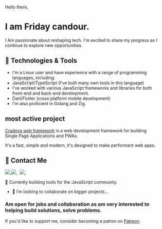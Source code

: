 Hello there,

# I am Friday candour.

I Am passionate about reshaping tech.
I'm excited to share my progress as I continue to explore new opportunities.


## 🔧 Technologies & Tools

  - I'm a Linux user and have experience with a range of programming languages, including:
  - JavaScript/TypeScript (I've built many own tools in this language)
  - I've worked with various JavaScript frameworks and libraries for both front-end and back-end development.
  - Dart/Flutter (cross platform mobile development)
  - I'm also proficient in Golang and Zig.


## most active project

 [Cradova web framework](https://github.com/fridaycandour/cradova) is a web development framework for building Single Page Applications and PWAs.
 
 It's a fast, simple and modern, it's designed to make performant web apps.

## 🤝 Contact Me
 

<a href="https://www.twitter.com/fridaycandour" alt="Follow Me on Twitter"> 
    <img src="https://img.shields.io/badge/twitter-%231DA1F2.svg?&style=for-the-badge&logo=twitter&logoColor=white" />
</a>
<a href="https://www.linkedin.com/in/uiedbook" alt="Connect on LinkedIn"> 
  <img src="https://img.shields.io/badge/linkedin-%230077B5.svg?&style=for-the-badge&logo=linkedin&logoColor=white" />
</a>&nbsp;
<a href="mailto:fridaymaxtour@gmail.com">
  <img src="https://img.shields.io/badge/email me-%23D14836.svg?&style=for-the-badge&logo=gmail&logoColor=white" />
</a>&nbsp;&nbsp;


<!-- links to your social media accounts -->

[1]: https://mobile.twitter.com/fridaycandour
[2]: https://github.com/fridaycandour
[3]: https://www.linkedin.com/in/friday-candour-8a18011a5


 🔭 Currently building tools for the JavaScript community.
 
- 👯 I’m looking to collaborate on bigger projects...

### Am open for jobs and collaboration as am very interested to helping build solutions, solve problems.

If you'd like to support me, consider becoming a patron on [Patreon](https://www.patreon.com/Fridaycandour). 


